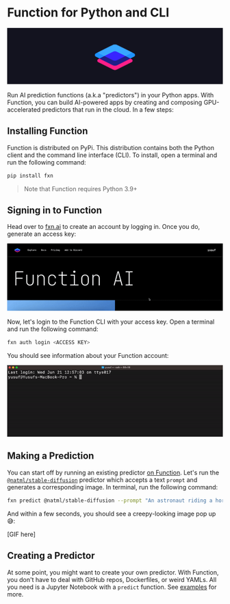 # Function for Python and CLI

![function logo](https://raw.githubusercontent.com/fxnai/.github/main/logo_wide.png)

Run AI prediction functions (a.k.a "predictors") in your Python apps. With Function, you can build AI-powered apps by creating and composing GPU-accelerated predictors that run in the cloud. In a few steps:

## Installing Function
Function is distributed on PyPi. This distribution contains both the Python client and the command line interface (CLI). To install, open a terminal and run the following command:
```sh
pip install fxn
```

> Note that Function requires Python 3.9+

## Signing in to Function
Head over to [fxn.ai](https://fxn.ai) to create an account by logging in. Once you do, generate an access key:

![generate access key](https://raw.githubusercontent.com/fxnai/.github/main/access_key.gif)

Now, let's login to the Function CLI with your access key. Open a terminal and run the following command:
```sh
fxn auth login <ACCESS KEY>
```

You should see information about your Function account:

![login to CLI](https://raw.githubusercontent.com/fxnai/.github/main/auth_login.gif)

## Making a Prediction
You can start off by running an existing predictor [on Function](https://fxn.ai/explore). Let's run the [`@natml/stable-diffusion`](https://fxn.ai/@natml/stable-diffusion) predictor which accepts a text `prompt` and generates a corresponding image. In terminal, run the following command:

```sh
fxn predict @natml/stable-diffusion --prompt "An astronaut riding a horse on the moon"
```

And within a few seconds, you should see a creepy-looking image pop up 😅:

[GIF here]

## Creating a Predictor
At some point, you might want to create your own predictor. With Function, you don't have to deal with GitHub repos, Dockerfiles, or weird YAMLs. All you need is a Jupyter Notebook with a `predict` function. See [examples](examples/) for more.